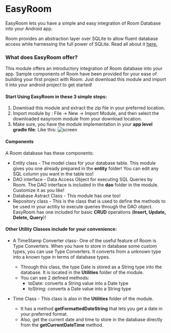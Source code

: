 # EasyRoom
EasyRoom lets you have a simple and easy integration of Room Database into your Android app.

Room provides an abstraction layer over SQLite to allow fluent database access while harnessing the full power of SQLite. Read all about it [here.](https://developer.android.com/training/data-storage/room/)

### What does EasyRoom offer?
This module offers an introductory integration of Room database into your app. Sample components of Room have been provided for your ease of building your first project with Room. Just download this module and import it into your android project to get started!
#### Start Using EasyRoom in these 3 simple steps:
1. Download this module and extract the zip file in your preferred location.
2. Import module by : File -> New -> Import Module, and then select the downloaded easyroom module from your download location.
3. Make sure, you have the module implementation in your **app level gradle file**: Like this:
![screen](https://user-images.githubusercontent.com/34805906/52255790-f746d580-2939-11e9-96eb-b2e6d88de1df.png)

#### Components
A Room database has these components:
* Entity class - The model class for your database table. This module gives you one already prepared in the **entity** folder! You can edit any SQL column you want in the table too!
* DAO interface - Data Access Object for executing SQL Queries by Room. The DAO interface is included in the **dao** folder in the module. Customize it as you like!
* Database Astract Class - This module has one too!
* Repository class - This is the class that is used to define the methods to be used in your actitiy to execute queries through the DAO object. EasyRoom has one included for basic **CRUD** operations (**Insert, Update, Delete, Query**)!

#### Other Utility Classes include for your convenience:
* A TimeStamp Converter class- One of the useful feature of Room is Type Converters. When you have to store in database some custom types, you can use Type Converters. It converts from a unknown type into a known type in terms of database types.
  * Through this class, the type Date is stored as a String type into the database. It is located in the **Utilities** folder of the module.
  * You can see 2 defined methods: 
    * toDate: converts a String value into a Date type
    * toString: converts a Date value into a String type 
  
* Time Class - This class is also in the **Utilities** folder of the module. 
  * It has a method **getFormattedDateString** that lets you get a date in your preferred format.
  * Also, get the current date and time to store in the database directly from the **getCurrentDateTime** method.
